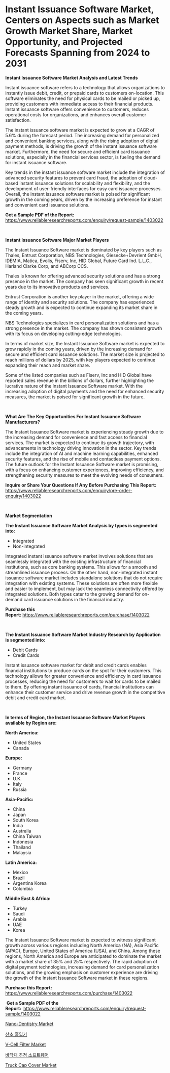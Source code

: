 <p><h1>Instant Issuance Software Market, Centers on Aspects such as Market Growth Market Share, Market Opportunity, and Projected Forecasts Spanning from 2024 to 2031</h1></p><p><strong>Instant Issuance Software Market Analysis and Latest Trends</strong></p>
<p><p>Instant issuance software refers to a technology that allows organizations to instantly issue debit, credit, or prepaid cards to customers on-location. This software eliminates the need for physical cards to be mailed or picked up, providing customers with immediate access to their financial products. Instant issuance software offers convenience to customers, reduces operational costs for organizations, and enhances overall customer satisfaction.</p><p>The instant issuance software market is expected to grow at a CAGR of 5.6% during the forecast period. The increasing demand for personalized and convenient banking services, along with the rising adoption of digital payment methods, is driving the growth of the instant issuance software market. Furthermore, the need for secure and efficient card issuance solutions, especially in the financial services sector, is fueling the demand for instant issuance software.</p><p>Key trends in the instant issuance software market include the integration of advanced security features to prevent card fraud, the adoption of cloud-based instant issuance solutions for scalability and flexibility, and the development of user-friendly interfaces for easy card issuance processes. Overall, the instant issuance software market is poised for significant growth in the coming years, driven by the increasing preference for instant and convenient card issuance solutions.</p></p>
<p><strong>Get a Sample PDF of the Report:&nbsp;</strong> <a href="https://www.reliableresearchreports.com/enquiry/request-sample/1403022">https://www.reliableresearchreports.com/enquiry/request-sample/1403022</a></p>
<p>&nbsp;</p>
<p><strong>Instant Issuance Software Major Market Players</strong></p>
<p><p>The Instant Issuance Software market is dominated by key players such as Thales, Entrust Corporation, NBS Technologies, Giesecke+Devrient GmbH, IDEMIA, Matica, Evolis, Fiserv, Inc, HID Global, Future Card Ind. L.L.C., Harland Clarke Corp, and ABCorp CCS. </p><p>Thales is known for offering advanced security solutions and has a strong presence in the market. The company has seen significant growth in recent years due to its innovative products and services.</p><p>Entrust Corporation is another key player in the market, offering a wide range of identity and security solutions. The company has experienced steady growth and is expected to continue expanding its market share in the coming years.</p><p>NBS Technologies specializes in card personalization solutions and has a strong presence in the market. The company has shown consistent growth with its focus on developing cutting-edge technologies.</p><p>In terms of market size, the Instant Issuance Software market is expected to grow rapidly in the coming years, driven by the increasing demand for secure and efficient card issuance solutions. The market size is projected to reach millions of dollars by 2025, with key players expected to continue expanding their reach and market share.</p><p>Some of the listed companies such as Fiserv, Inc and HID Global have reported sales revenue in the billions of dollars, further highlighting the lucrative nature of the Instant Issuance Software market. With the increasing adoption of digital payments and the need for enhanced security measures, the market is poised for significant growth in the future.</p></p>
<p>&nbsp;</p>
<p><strong>What Are The Key Opportunities For Instant Issuance Software Manufacturers?</strong></p>
<p><p>The Instant Issuance Software market is experiencing steady growth due to the increasing demand for convenience and fast access to financial services. The market is expected to continue its growth trajectory, with advancements in technology driving innovation in the sector. Key trends include the integration of AI and machine learning capabilities, enhanced security features, and the rise of mobile and contactless payment options. The future outlook for the Instant Issuance Software market is promising, with a focus on enhancing customer experiences, improving efficiency, and strengthening security measures to meet the evolving needs of consumers.</p></p>
<p><strong>Inquire or Share Your Questions If Any Before Purchasing This Report:</strong> <a href="https://www.reliableresearchreports.com/enquiry/pre-order-enquiry/1403022">https://www.reliableresearchreports.com/enquiry/pre-order-enquiry/1403022</a></p>
<p>&nbsp;</p>
<p><strong>Market Segmentation</strong></p>
<p><strong>The Instant Issuance Software Market Analysis by types is segmented into:</strong></p>
<p><ul><li>Integrated</li><li>Non-integrated</li></ul></p>
<p><p>Integrated instant issuance software market involves solutions that are seamlessly integrated with the existing infrastructure of financial institutions, such as core banking systems. This allows for a smooth and streamlined issuance process. On the other hand, non-integrated instant issuance software market includes standalone solutions that do not require integration with existing systems. These solutions are often more flexible and easier to implement, but may lack the seamless connectivity offered by integrated solutions. Both types cater to the growing demand for on-demand card issuance solutions in the financial industry.</p></p>
<p><strong>Purchase this Report:&nbsp;</strong><a href="https://www.reliableresearchreports.com/purchase/1403022">https://www.reliableresearchreports.com/purchase/1403022</a></p>
<p>&nbsp;</p>
<p><strong>The Instant Issuance Software Market Industry Research by Application is segmented into:</strong></p>
<p><ul><li>Debit Cards</li><li>Credit Cards</li></ul></p>
<p><p>Instant issuance software market for debit and credit cards enables financial institutions to produce cards on the spot for their customers. This technology allows for greater convenience and efficiency in card issuance processes, reducing the need for customers to wait for cards to be mailed to them. By offering instant issuance of cards, financial institutions can enhance their customer service and drive revenue growth in the competitive debit and credit card market.</p></p>
<p>&nbsp;</p>
<p><strong>In terms of Region, the Instant Issuance Software Market Players available by Region are:</strong></p>
<p>
    <p> <strong> North America: </strong>
        <ul>
            <li>United States</li>
            <li>Canada</li>
        </ul>
        </p> 
    <p> <strong> Europe: </strong>
        <ul>
            <li>Germany</li>
            <li>France</li>
            <li>U.K.</li>
            <li>Italy</li>
            <li>Russia</li>
        </ul>
        </p> 
    <p> <strong> Asia-Pacific: </strong>
        <ul>
            <li>China</li>
            <li>Japan</li>
            <li>South Korea</li>
            <li>India</li>
            <li>Australia</li>
            <li>China Taiwan</li>
            <li>Indonesia</li>
            <li>Thailand</li>
            <li>Malaysia</li>
        </ul>
        </p> 
    <p> <strong> Latin America: </strong>
        <ul>
            <li>Mexico</li>
            <li>Brazil</li>
            <li>Argentina Korea</li>
            <li>Colombia</li>
        </ul>
        </p> 
    <p> <strong> Middle East & Africa: </strong>
        <ul>
            <li>Turkey</li>
            <li>Saudi</li>
            <li>Arabia</li>
            <li>UAE</li>
            <li>Korea</li>
        </ul>
    </p>
    </p>
<p><p>The Instant Issuance Software market is expected to witness significant growth across various regions including North America (NA), Asia Pacific (APAC), Europe, United States of America (USA), and China. Among these regions, North America and Europe are anticipated to dominate the market with a market share of 35% and 25% respectively. The rapid adoption of digital payment technologies, increasing demand for card personalization solutions, and the growing emphasis on customer experience are driving the growth of the Instant Issuance Software market in these regions.</p></p>
<p><strong>Purchase this Report: </strong><a href="https://www.reliableresearchreports.com/purchase/1403022">https://www.reliableresearchreports.com/purchase/1403022</a></p>
<p>&nbsp;<strong>Get a Sample PDF of the Report:&nbsp;&nbsp;</strong><a href="https://www.reliableresearchreports.com/enquiry/request-sample/1403022">https://www.reliableresearchreports.com/enquiry/request-sample/1403022</a></p>
<p><strong></strong></p>
<p><p><a href="https://github.com/Sherrillcrooksxa8i18ucf2m/Market-Research-Report-List-1/blob/main/nano-dentistry-market.md">Nano-Dentistry Market</a></p><p><a href="https://medium.com/@melisahurt/%EC%82%B0%EC%86%8C-%ED%9D%A1%EC%9E%85%EA%B8%B0-%EC%8B%9C%EC%9E%A5-%EC%A7%80%ED%91%9C-%ED%95%B4%EB%8F%85-%EC%8B%9C%EC%9E%A5-%EC%A0%90%EC%9C%A0%EC%9C%A8-%ED%8A%B8%EB%A0%8C%EB%93%9C-%EB%B0%8F-%EC%84%B1%EC%9E%A5-%ED%8C%A8%ED%84%B4-9af6475ecda9">산소 흡입기</a></p><p><a href="https://fuschia-pecorino-a6d.notion.site/V-Cell-Filter-Market-Size-Growing-and-Forecasted-for-period-from-2024-2031-and-provides-complete-m-584299a4f5f74ef4a34d10f07f835ab6">V-Cell Filter Market</a></p><p><a href="https://github.com/fredrickeglers/Market-Research-Report-List-1/blob/main/2623133183763.md">바닥재 추정 소프트웨어</a></p><p><a href="https://view.publitas.com/reportprime-1/truck-cap-cover-market-size-growth-outlook-from-2024-to-2031-projecting-at-markets-trends-analysis-by-application-regional-outlook-and-revenue/">Truck Cap Cover Market</a></p></p>